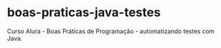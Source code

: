 # boas-praticas-java-testes
Curso Alura  - Boas Práticas de Programação - automatizando testes com Java.

